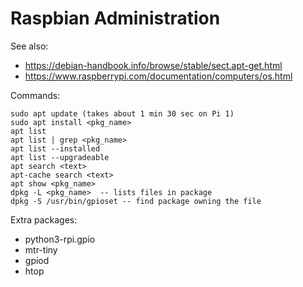 Raspbian Administration
=======================

See also:

* https://debian-handbook.info/browse/stable/sect.apt-get.html
* https://www.raspberrypi.com/documentation/computers/os.html

Commands:

    sudo apt update (takes about 1 min 30 sec on Pi 1)
    sudo apt install <pkg_name>
    apt list
    apt list | grep <pkg_name>
    apt list --installed
    apt list --upgradeable
    apt search <text>
    apt-cache search <text>
    apt show <pkg_name>
    dpkg -L <pkg_name>  -- lists files in package
    dpkg -S /usr/bin/gpioset -- find package owning the file


Extra packages:

* python3-rpi.gpio
* mtr-tiny
* gpiod
* htop
